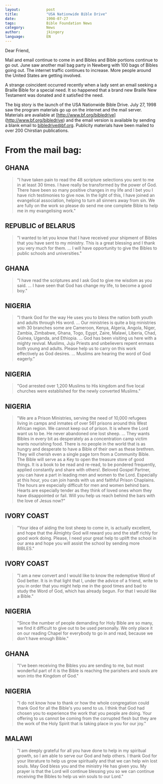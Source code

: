 ```yaml
---
layout:            post 
title:             "USA Nationwide Bible Drive" 
date:              1998-07-27 
tags:              Bible Foundation News 
category:          News 
author:            jkingery 
language:          EN 
---
```


Dear Friend,

Mail and email continue to come in and Bibles and Bible portions
continue to go out. June saw another mail bag party in Newberg with
100 bags of Bibles going out. The internet traffic continues to
increase. More people around the United States are getting involved. 

A strange coincident occurred recently when a lady sent an email
seeking a Braille Bible for a special need. It so happened that a
brand new Braille New Testament was donated and it satisfied the need. 

The big story is the launch of the USA Nationwide Bible Drive. July
27, 1998 saw the program materials go up on the internet and the mail
server. Materials are available at [http://www.bf.org/bibledrive] 
(http://www.bf.org/bibledrive) and the email version is available by
sending a blank email to [bibledrive@bf.org](mailto:bibledrive@bf.org). 
Publicity materials have been mailed to over 200 Chirstian 
publications. 

# From the mail bag: 

## GHANA

> "I have taken pain to read the 48 scripture selections you 
> sent to me in at least 30 times. I have really be transformed by the 
> power of God. There have been so many positive changes in my life and I 
> bet you I have rich testimonies to give now. In the light of this, I 
> have joined an evangelical association, helping to turn all sinners 
> away from sin. We are fully on the work so please do send me one 
> complete Bible to help me in my evangelising work." 

## REPUBLIC of BELARUS

> "I wanted to let you know that I have received 
> your shipment of Bibles that you have sent to my ministry. This is a 
> great blessing and I thank you very much for them. … I will have 
> opportunity to give the Bibles to public schools and universities." 

## GHANA

> "I have read the scriptures and I ask God to give me wisdom 
> as you said. ... I have seen that God has change my life, to become a 
> good boy." 

## NIGERIA

> "I thank God for the way He uses you to bless the nation 
> both youth and adults through His word. … Our ministries is quite a big 
> ministries with 30 branches some are Cameroon, Kenya, Algeria, Angola, 
> Niger, Zambia, Zimbabwe, Ghana, Togo, Egypt, Zaire, Malawi, Liberia, 
> Chad, Guinea, Uganda, and Ethiopia. … God has been visiting us here 
> with a mighty revival. Muslims, Juju Priests and unbelievers repent 
> enmass both young and adults. Please help us to carry on this work 
> effectively as God desires. … Muslims are hearing the word of God 
> eagerly." 

## NIGERIA

> "God arrested over 1,200 Muslims to His kingdom and five 
> local churches were established for the newly converted Muslims." 

## NIGERIA

> "We are a Prison Ministries, serving the need of 10,000 
> refugees living in camps and inmates of over 561 prisons around this 
> West African region. We cannot keep out of prison. It is where the Lord 
> want us to be. He never abandoned one lost sheep. … They wants Bibles 
> in every bit as desperately as a concentration camp victim wants 
> nourishing food. There is no people in the world that is as hungry and 
> desperate to have a Bible of their own as these brethren. They will 
> cherish even a single page torn from a Community Bible. The Bible will 
> serve as a Key to open the treasure store of good things. It is a book 
> to be read and re-read, to be pondered frequently, applied constantly 
> and share with others!. Beloved Gospel Partner, you can have a part in 
> leading men and women to the Lord. Especially at this hour, you can 
> join hands with us and faithful Prison Chaplains. The hours are 
> especially difficult for men and women behind bars. Hearts are 
> especially tender as they think of loved ones whom they have 
> disappointed or fail. Will you help us reach behind the bars with the 
> love of Jesus now?" 

## IVORY COAST

> "Your idea of aiding the lost sheep to come in, is 
> actually excellent, and hope that the Almighty God will reward you and 
> the staff richly for good work doing. Please, I need your great help to 
> uplift the school in our area and hope you will assist the school by 
> sending more BIBLES." 

## IVORY COAST

> "I am a new convert and I would like to know the 
> redemptive Word of God better. It is in that light that I, under the 
> advice of a friend, write to you in order that you might help me in the 
> good times and bad to study the Word of God, which has already begun. 
> For that I would like a Bible." 

## NIGERIA

> "Since the number of people demanding for Holy Bible are 
> so many, we find it difficult to give out to be used personally. We 
> only place it on our reading Chapel for everybody to go in and read, 
> because we don't have enough Bible." 

## GHANA

> "I've been receiving the Bibles you are sending to me, but 
> most wonderful part of it is the Bible is reaching the parishers and 
> souls are won into the Kingdom of God." 

## NIGERIA

> "I do not know how to thank or how the whole congregation 
> could thank God for all the Bible's you send to us. I think that God 
> had chosen you to experience the work that you people are doing. Your 
> offering to us cannot be coming from the corrupted flesh but they are 
> the work of the Holy Spirit that is taking place in you for our joy." 

## MALAWI

> "I am deeply grateful for all you have done to help in my 
> spiritual growth, so I am able to serve our God and help others. I 
> thank God for your literature to help us grow spiritually and that we 
> can help win lost souls. May God bless you and the ministry He has 
> given you. My prayer is that the Lord will continue blessing you so we 
> can continue receiving the Bibles to help us win souls to our Lord." 

